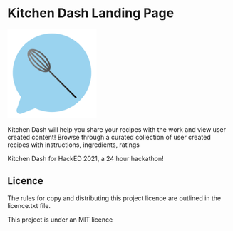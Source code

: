﻿# Kitchen Dash Landing Page

<img src="img/logo.png" alt="logo" width="200" height="200" />

Kitchen Dash will help you share your recipes with the work and view user created content! Browse through a curated collection of user created recipes with instructions, ingredients, ratings



Kitchen Dash for HackED 2021, a 24 hour hackathon! 

## Licence

The rules for copy and distributing this project licence are
outlined in the licence.txt file.

This project is under an MIT licence
